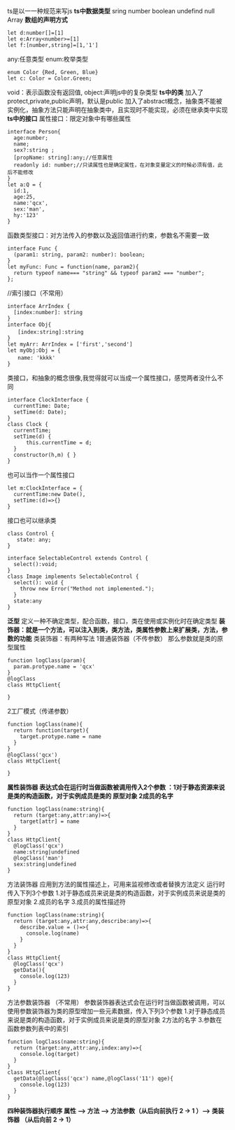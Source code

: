 ts是以一一种规范来写js
**ts中数据类型**
sring
number
boolean
undefind
null
Array
**数组的声明方式**
```
let d:number[]=[1]
let e:Array<number>=[1]
let f:[number,string]=[1,'1']
```
any:任意类型
enum:枚举类型
```
enum Color {Red, Green, Blue}
let c: Color = Color.Green;
```
void：表示函数没有返回值,
object:声明js中的复杂类型
**ts中的类**
加入了protect,private,public声明，默认是public
加入了abstract概念，抽象类不能被实例化，抽象方法只能声明在抽象类中，且实现时不能实现，必须在继承类中实现
**ts中的接口**
属性接口：限定对象中有哪些属性

```
interface Person{
  age:number;
  name;
  sex?:string ;
  [propName: string]:any;//任意属性
  readonly id: number;//只读属性也是确定属性，在对象变量定义的时候必须有值，此后不能修改
}
let a:Q = {
  id:1,
  age:25,
  name:'qcx',
  sex:'man',
  hy:'123'  
}
```
函数类型接口：对方法传入的参数以及返回值进行约束，参数名不需要一致

```
interface Func {
  (param1: string, param2: number): boolean;
}
let myFunc: Func = function(name, param2){
  return typeof name=== "string" && typeof param2 === "number";
};
```
//索引接口（不常用）

```
interface ArrIndex {
  [index:number]: string
}
interface Obj{
　　[index:string]:string
}
let myArr: ArrIndex = ['first','second']
let myObj:Obj = {
　　name: 'kkkk'
}
```
类接口，和抽象的概念很像,我觉得就可以当成一个属性接口，感觉两者没什么不同

```
interface ClockInterface {
  currentTime: Date;
  setTime(d: Date);
}
class Clock {
  currentTime;
  setTime(d) {
      this.currentTime = d;
  }
  constructor(h,m) { }
}
```
也可以当作一个属性接口

```
let m:ClockInterface = {
  currentTime:new Date(),
  setTime:(d)=>{}
}
```
接口也可以继承类

```
class Control {
   state: any;
}

interface SelectableControl extends Control {
  select():void;
}
class Image implements SelectableControl {
  select(): void {
    throw new Error("Method not implemented.");
  }  
  state:any
}
```
**泛型**
定义一种不确定类型，配合函数，接口，类在使用或实例化时在确定类型
**装饰器：就是一个方法，可以注入到类，类方法，类属性参数上来扩展类，方法，参数的功能**
类装饰器：有两种写法
1普通装饰器（不传参数）
那么参数就是类的原型属性
```
function logClass(param){
  param.protype.name = 'qcx'
}
@logClass
class HttpClient{
  
}
```
2工厂模式（传递参数）

```
function logClass(name){
  return function(target){
    target.protype.name = name
  }
}
@logClass('qcx')
class HttpClient{
  
}
```

**属性装饰器 表达式会在运行时当做函数被调用传入2个参数 ：1对于静态资源来说是类的构造函数，对于实例成员是类的 原型对象 2成员的名字**

```
function logClass(name:string){
  return (target:any,attr:any)=>{
    target[attr] = name
  }
}
class HttpClient{
  @logClass('qcx')
  name:string|undefined
  @logClass('man')
  sex:string|undefined
}
```
方法装饰器  应用到方法的属性描述上，可用来监视修改或者替换方法定义
运行时传入下列3个参数
1.对于静态成员来说是类的构造函数，对于实例成员来说是类的原型对象
2.成员的名字
3.成员的属性描述符

```
function logClass(name:string){
  return (target:any,attr:any,describe:any)=>{
    describe.value = ()=>{
      console.log(name)
    }
  }
}
class HttpClient{
  @logClass('qcx')
  getData(){
    console.log(123)
  }
}
```
方法参数装饰器  （不常用）
参数装饰器表达式会在运行时当做函数被调用，可以使用参数装饰器为类的原型增加一些元素数据，传入下列3个参数
1.对于静态成员来说是类的构造函数，对于实例成员来说是类的原型对象
2方法的名字
3.参数在函数参数列表中的索引

```
function logClass(name:string){
  return (target:any,attr:any,index:any)=>{
    console.log(target)
  }
}
class HttpClient{ 
  getData(@logClass('qcx') name,@logClass('11') qge){
    console.log(123)
  }
}
```
**四种装饰器执行顺序
属性 -->  方法 -->  方法参数（从后向前执行 2 -> 1 ）--> 类装饰器 （从后向前 2 -> 1）**
